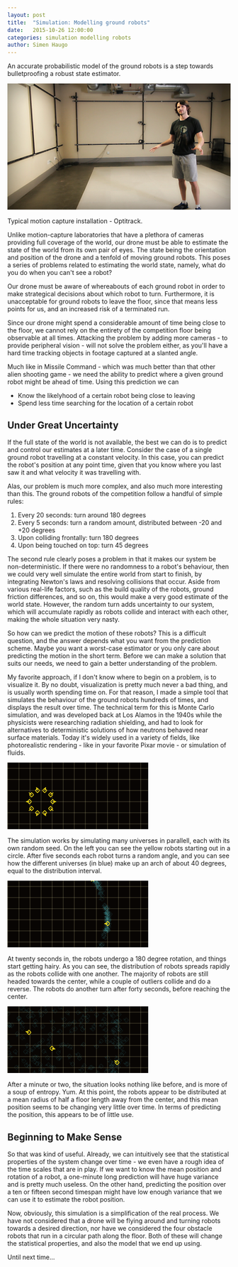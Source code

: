 ```yaml
---
layout: post
title:  "Simulation: Modelling ground robots"
date:   2015-10-26 12:00:00
categories: simulation modelling robots
author: Simen Haugo
---
```

An accurate probabilistic model of the ground robots is a step towards bulletproofing a robust state estimator.

![Motion capture system](/public/assets/lumaVolumeLarge.jpg)

<p class="text-muted centered">
	Typical motion capture installation - Optitrack.
</p>

Unlike motion-capture laboratories that have a plethora of cameras providing full coverage of the world, our drone must be able to estimate the state of the world from its own pair of eyes. The state being the orientation and position of the drone and a tenfold of moving ground robots. This poses a series of problems related to estimating the world state, namely, what do you do when you can't see a robot?

Our drone must be aware of whereabouts of each ground robot in order to make strategical decisions about which robot to turn. Furthermore, it is unacceptable for ground robots to leave the floor, since that means less points for us, and an increased risk of a terminated run.

Since our drone might spend a considerable amount of time being close to the floor, we cannot rely on the entirety of the competition floor being observable at all times. Attacking the problem by adding more cameras - to provide peripheral vision - will not solve the problem either, as you'll have a hard time tracking objects in footage captured at a slanted angle.

Much like in Missile Command - which was much better than that other alien shooting game - we need the ability to predict where a given ground robot might be ahead of time. Using this prediction we can

* Know the likelyhood of a certain robot being close to leaving
* Spend less time searching for the location of a certain robot

## Under Great Uncertainty

If the full state of the world is not available, the best we can do is to predict and control our estimates at a later time. Consider the case of a single ground robot travelling at a constant velocity. In this case, you can predict the robot's position at any point time, given that you know where you last saw it and what velocity it was travelling with.

Alas, our problem is much more complex, and also much more interesting than this. The ground robots of the competition follow a handful of simple rules:

1. Every 20 seconds: turn around 180 degrees
2. Every 5 seconds: turn a random amount, distributed between -20 and +20 degrees
3. Upon colliding frontally: turn 180 degrees
4. Upon being touched on top: turn 45 degrees

The second rule clearly poses a problem in that it makes our system be non-deterministic. If there were no randomness to a robot's behaviour, then we could very well simulate the entire world from start to finish, by integrating Newton's laws and resolving collisions that occur. Aside from various real-life factors, such as the build quality of the robots, ground friction differences, and so on, this would make a very good estimate of the world state. However, the random turn adds uncertainty to our system, which will accumulate rapidly as robots collide and interact with each other, making the whole situation very nasty.

So how can we predict the motion of these robots? This is a difficult question, and the answer depends what you want from the prediction scheme. Maybe you want a worst-case estimator or you only care about predicting the motion in the short term. Before we can make a solution that suits our needs, we need to gain a better understanding of the problem.

My favorite approach, if I don't know where to begin on a problem, is to visualize it. By no doubt, visualization is pretty much never a bad thing, and is usually worth spending time on. For that reason, I made a simple tool that simulates the behaviour of the ground robots hundreds of times, and displays the result over time. The technical term for this is Monte Carlo simulation, and was developed back at Los Alamos in the 1940s while the physicists were researching radiation shielding, and had to look for alternatives to deterministic solutions of how neutrons behaved near surface materials. Today it's widely used in a variety of fields, like photorealistic rendering - like in your favorite Pixar movie - or simulation of fluids.

<div class="row">
	<div class="col-md-4">
		<img class="img-responsive" alt="Simulation" src="/public/assets/simulation-1.gif">
	</div>
	<div class="col-md-8">
	<p>
		The simulation works by simulating many universes in parallell, each with its own random seed. On the left you can see the yellow robots starting out in a circle. After five seconds each robot turns a random angle, and you can see how the different universes (in blue) make up an arch of about 40 degrees, equal to the distribution interval.
	</p>
	</div>
</div>

<div class="row">
	<div class="col-md-4">
		<img class="img-responsive" alt="Simulation" src="/public/assets/simulation-2.gif">
	</div>
	<div class="col-md-8">
	<p>
		At twenty seconds in, the robots undergo a 180 degree rotation, and things start getting hairy. As you can see, the distribution of robots spreads rapidly as the robots collide with one another. The majority of robots are still headed towards the center, while a couple of outliers collide and do a reverse. The robots do another turn after forty seconds, before reaching the center.
	</p>
	</div>
</div>

<div class="row">
	<div class="col-md-4">
		<img class="img-responsive" alt="Simulation" src="/public/assets/simulation-3.gif">
	</div>
	<div class="col-md-8">
	<p>
		After a minute or two, the situation looks nothing like before, and is more of a soup of entropy. Yum. At this point, the robots appear to be distributed at a mean radius of half a floor length away from the center, and this mean position seems to be changing very little over time. In terms of predicting the position, this appears to be of little use.
	</p>
	</div>
</div>

## Beginning to Make Sense

So that was kind of useful. Already, we can intuitively see that the statistical properties of the system change over time - we even have a rough idea of the time scales that are in play. If we want to know the mean position and rotation of a robot, a one-minute long prediction will have huge variance and is pretty much useless. On the other hand, predicting the position over a ten or fifteen second timespan might have low enough variance that we can use it to estimate the robot position.

Now, obviously, this simulation is a simplification of the real process. We have not considered that a drone will be flying around and turning robots towards a desired direction, nor have we considered the four obstacle robots that run in a circular path along the floor. Both of these will change the statistical properties, and also the model that we end up using.

Until next time...

